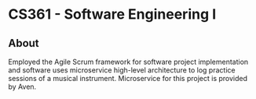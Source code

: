 # CS361 - Software Engineering I

## About

Employed the Agile Scrum framework for software project implementation and software uses microservice high-level architecture to log practice sessions of a musical instrument.
Microservice for this project is provided by Aven.
